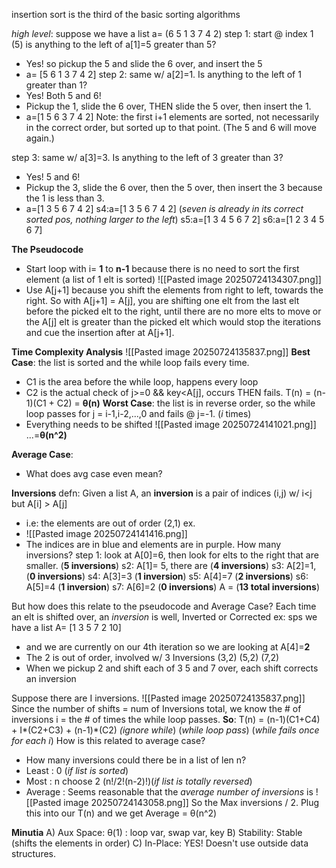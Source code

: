 insertion sort is the third of the basic sorting algorithms

*high level*: suppose we have a list a= (6 5 1 3 7 4 2)
step 1: start @ index 1 (5) is anything to the left of a[1]=5 greater than 5?
- Yes! so pickup the 5 and slide the 6 over, and insert the 5
- a= [5 6 1 3 7 4 2]
step 2: same w/ a[2]=1. Is anything to the left of 1 greater than 1?
- Yes! Both 5 and 6! 
- Pickup the 1, slide the 6 over, THEN slide the 5 over, then insert the 1.
- a=[1 5 6 3 7 4 2]
Note: the first i+1 elements are sorted, not necessarily in the correct order, but sorted up to that point.
(The 5 and 6 will move again.)

step 3: same w/ a[3]=3. Is anything to the left of 3 greater than 3? 
- Yes! 5 and 6!
- Pickup the 3, slide the 6 over, then the 5 over, then insert the 3 because the 1 is less than 3.
- a=[1 3 5 6 7 4 2]
s4:a=[1 3 5 6 7 4 2] (*seven is already in its correct sorted pos, nothing larger to the left*)
s5:a=[1 3 4 5 6 7 2]
s6:a=[1 2 3 4 5 6 7]


**The Pseudocode**
- Start loop with i= **1** to **n-1** because there is no need to sort the first element (a list of 1 elt is sorted)
![[Pasted image 20250724134307.png]]
- Use A[j+1] because you shift the elements from right to left, towards the right. So with A[j+1] = A[j], you are shifting one elt from the last elt before the picked elt to the right, until there are no more elts to move or the A[j] elt is greater than the picked elt which would stop the iterations and cue the insertion after at A[j+1].

**Time Complexity Analysis**
![[Pasted image 20250724135837.png]]
**Best Case**: the list is sorted and the while loop fails every time.
- C1 is the area before the while loop, happens every loop
- C2 is the actual check of j>=0 && key<A[j], occurs THEN fails.
T(n) = (n-1)(C1 + C2) = **θ(n)**
**Worst Case**: the list is in reverse order, so the while loop passes for j = i-1,i-2,...,0 and fails @ j=-1. (*i* times)
- Everything needs to be shifted
![[Pasted image 20250724141021.png]]
...=**θ(n^2)**



**Average Case**:
- What does avg case even mean?

**Inversions**
defn: Given a list A, an **inversion** is a pair of indices (i,j) w/ i<j but A[i] > A[j]
- i.e: the elements are out of order (2,1)
ex. 
- ![[Pasted image 20250724141416.png]]
- The indices are in blue and elements are in purple. How many inversions?
step 1: look at A[0]=6, then look for elts to the right that are smaller. (**5 inversions**)
s2: A[1]= 5, there are (**4 inversions**)
s3: A[2]=1, (**0 inversions**)
s4: A[3]=3 (**1 inversion**)
s5: A[4]=7 (**2 inversions**)
s6: A[5]=4 (**1 inversion**)
s7: A[6]=2 (**0 inversions**)
A = (**13 total inversions**)

But how does this relate to the pseudocode and Average Case?
Each time an elt is shifted over, an *inversion* is well, Inverted or Corrected
ex: sps we have a list A= [1 3 5 7 2 10]
- and we are currently on our 4th iteration so we are looking at A[4]=**2**
- The 2 is out of order, involved w/ 3 Inversions (3,2) (5,2) (7,2)
- When we pickup 2 and shift each of 3 5 and 7 over, each shift corrects an inversion

Suppose there are I inversions.
![[Pasted image 20250724135837.png]]
Since the number of shifts = num of Inversions total, 
we know the # of inversions i = the # of times the while loop passes.
**So**: T(n) = (n-1)(C1+C4) + I\*(C2+C3) + (n-1)\*(C2)
		*(ignore while*) (*while loop pass*) (*while fails once for each i*) 
How is this related to average case?
- How many inversions could there be in a list of len n?
- Least : 0 (*if list is sorted*)
- Most : n choose 2 (n!/2!(n-2)!)(*if list is totally reversed*)
- Average : Seems reasonable that the *average number of inversions* is  ![[Pasted image 20250724143058.png]]
So the Max inversions / 2. Plug this into our T(n) and we get
Average = θ(n^2)


**Minutia**
A) Aux Space: θ(1) : loop var, swap var, key
B) Stability: Stable (shifts the elements in order)
C) In-Place: YES! Doesn't use outside data structures.

